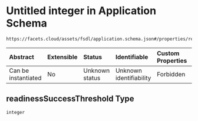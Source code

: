 # Untitled integer in Application Schema

```txt
https://facets.cloud/assets/fsdl/application.schema.json#/properties/readiness/properties/readinessSuccessThreshold
```



| Abstract            | Extensible | Status         | Identifiable            | Custom Properties | Additional Properties | Access Restrictions | Defined In                                                                        |
| :------------------ | :--------- | :------------- | :---------------------- | :---------------- | :-------------------- | :------------------ | :-------------------------------------------------------------------------------- |
| Can be instantiated | No         | Unknown status | Unknown identifiability | Forbidden         | Allowed               | none                | [application.schema.json*](../out/application.schema.json "open original schema") |

## readinessSuccessThreshold Type

`integer`
